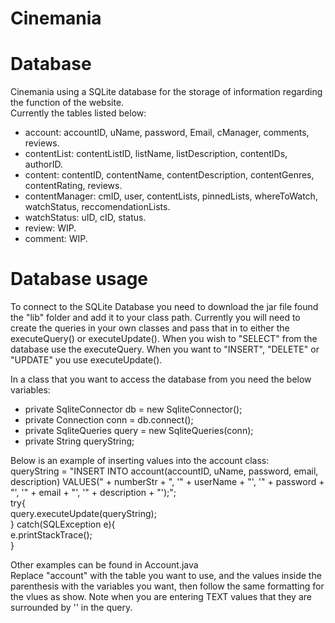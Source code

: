 # Cinemania


# Database
Cinemania using a SQLite database for the storage of information regarding the function of the website.  
Currently the tables listed below:
- account: accountID, uName, password, Email, cManager, comments, reviews.
- contentList: contentListID, listName, listDescription, contentIDs, authorID.
- content: contentID, contentName, contentDescription, contentGenres, contentRating, reviews.  
- contentManager: cmID, user, contentLists, pinnedLists, whereToWatch, watchStatus, reccomendationLists.
- watchStatus: uID, cID, status.
- review: WIP.
- comment: WIP.

# Database usage
To connect to the SQLite Database you need to download the jar file found the "lib" folder and add it to your class path.
Currently you will need to create the queries in your own classes and pass that in to either the executeQuery() or executeUpdate(). When you wish to "SELECT" from the database use the executeQuery. When you want to "INSERT", "DELETE" or "UPDATE" you use executeUpdate().

In a class that you want to access the database from you need the below variables: 
- private SqliteConnector db = new SqliteConnector();
- private Connection conn = db.connect();
- private SqliteQueries query = new SqliteQueries(conn);
- private String queryString;
    
Below is an example of inserting values into the account class: <br>
queryString = "INSERT INTO account(accountID, uName, password, email, description) VALUES(" + numberStr + ", '" + userName + "', '" + password + "', '" + email + "', '" + description + "');";<br>
        try{<br>
        query.executeUpdate(queryString);<br>
        } catch(SQLException e){<br>
            e.printStackTrace();<br>
        }<br>
 
Other examples can be found in Account.java <br>
Replace "account" with the table you want to use, and the values inside the parenthesis with the variables you want, then follow the same formatting for the vlues as show. Note when you are entering TEXT values that they are surrounded by '' in the query.
